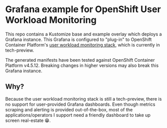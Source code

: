 # Grafana example for OpenShift User Workload Monitoring

This repo contains a Kustomize base and example overlay which deploys a Grafana
instance. This Grafana is configured to "plug-in" to OpenShift Container
Platform's [user workload monitoring stack][user-workload-monitoring], which is
currently in tech-preview.

The generated manifests have been tested against OpenShift Container Platform
v4.5.12. Breaking changes in higher versions may also break this Grafana
instance.

## Why?

Because the user workload monitoring stack is still a tech-preview, there is no
support for user-provided Grafana dashboards. Even though metrics scraping and
alerting is provided out-of-the-box, most of the applications/operators I
support need a friendly dashboard to take up screen real-estate :grin:.


[user-workload-monitoring]:https://docs.openshift.com/container-platform/4.5/monitoring/monitoring-your-own-services.html
